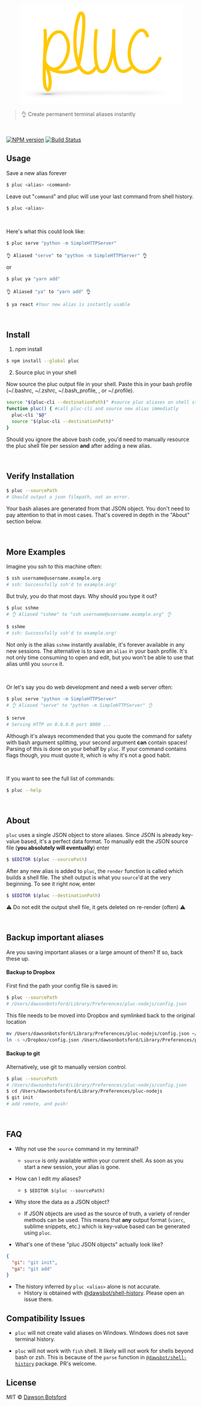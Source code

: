 <p align="center">
  <img src="./media/logo.png" alt="logo"/>
</p>

> :ok_hand: Create permanent terminal aliases instantly

<br/>

[![NPM version][npm-image]][npm-url] [![Build Status][travis-image]][travis-url]

## Usage

Save a new alias forever

```sh
$ pluc <alias> <command>
```

Leave out "`command`" and pluc will use your last command from shell history.

```sh
$ pluc <alias>
```

<br/>

Here's what this could look like:

```sh
$ pluc serve "python -m SimpleHTTPServer"

👌 Aliased "serve" to "python -m SimpleHTTPServer" 👌
```

or

```sh
$ pluc ya "yarn add"

👌 Aliased "ya" to "yarn add" 👌

$ ya react #Your new alias is instantly usable

```

<br/>

## Install

1. npm install

```sh
$ npm install --global pluc
```

2. Source pluc in your shell

Now source the pluc output file in your shell. Paste this in your bash profile (~/.bashrc, ~/.zshrc, ~/.bash_profile, , or ~/.profile).

```sh
source "$(pluc-cli --destinationPath)" #source pluc aliases on shell startup
function pluc() { #call pluc-cli and source new alias immediatly
  pluc-cli "$@"
  source "$(pluc-cli --destinationPath)"
}
```

Should you ignore the above bash code, you'd need to manually resource the pluc shell file per session **and** after adding a new alias.

<br/>

## Verify Installation

```sh
$ pluc --sourcePath
# Should output a json filepath, not an error.
```

Your bash aliases are generated from that JSON object. You don't need to pay attention to that in most cases. That's covered in depth in the "About" section below.

<br/>

## More Examples

Imagine you ssh to this machine often:

```sh
$ ssh username@username.example.org
# ssh: Successfully ssh'd to example.org!
```

But truly, you do that most days. Why should you type it out?

```sh
$ pluc sshme
# 👌 Aliased "sshme" to "ssh username@username.example.org" 👌

$ sshme
# ssh: Successfully ssh'd to example.org!
```

Not only is the alias `sshme` instantly available, it's forever available in any new sessions. The alternative is to save an `alias` in your bash profile. It's not only time consuming to open and edit, but you won't be able to use that alias until you `source` it.

<br/>

Or let's say you do web development and need a web server often:

```sh
$ pluc serve "python -m SimpleHTTPServer"
# 👌 Aliased "serve" to "python -m SimpleHTTPServer" 👌

$ serve
# Serving HTTP on 0.0.0.0 port 8000 ...
```

Although it's always recommended that you quote the command for safety with bash argument splitting, your second argument **can** contain spaces! Parsing of this is done on your behalf by `pluc`. If your command contains flags though, you must quote it, which is why it's not a good habit.

<br/>

If you want to see the full list of commands:

```sh
$ pluc --help
```

<br/>

## About

`pluc` uses a single JSON object to store aliases. Since JSON is already key-value based, it's a perfect data format. To manually edit the JSON source file (**you absolutely will eventually**) enter

```sh
$ $EDITOR $(pluc --sourcePath)
```

After any new alias is added to `pluc`, the `render` function is called which builds a shell file. The shell output is what you `source`'d at the very beginning. To see it right now, enter

```sh
$ $EDITOR $(pluc --destinationPath)
```

:warning: Do not edit the output shell file, it gets deleted on re-render (often) :warning:

<br/>

## Backup important aliases

Are you saving important aliases or a large amount of them? If so, back these up.

#### Backup to Dropbox

First find the path your config file is saved in:

```sh
$ pluc --sourcePath
# /Users/dawsonbotsford/Library/Preferences/pluc-nodejs/config.json
```

This file needs to be moved into Dropbox and symlinked back to the original location

```sh
mv /Users/dawsonbotsford/Library/Preferences/pluc-nodejs/config.json ~/Dropbox/
ln -s ~/Dropbox/config.json /Users/dawsonbotsford/Library/Preferences/pluc-nodejs/config.json
```

#### Backup to git

Alternatively, use git to manually version control.

```sh
$ pluc --sourcePath
# /Users/dawsonbotsford/Library/Preferences/pluc-nodejs/config.json
$ cd /Users/dawsonbotsford/Library/Preferences/pluc-nodejs
$ git init
# add remote, and push!
```

<br/>

## FAQ

* Why not use the `source` command in my terminal?
  * `source` is only available within your current shell. As soon as you start a new session, your alias is gone.

* How can I edit my aliases?
  * `$ $EDITOR $(pluc --sourcePath)`


* Why store the data as a JSON object?
  * If JSON objects are used as the source of truth, a variety of render methods can be used. This means that **any** output format (`vimrc`, sublime snippets, etc.) which is key-value based can be generated using `pluc`.

* What's one of these "pluc JSON objects" actually look like?

```json
{
  "gi": "git init",
  "ga": "git add"
}
```

* The history inferred by `pluc <alias>` alone is not accurate.
  * History is obtained with [@dawsbot/shell-history](https://github.com/dawsbot/shell-history). Please open an issue there.

<!-- * How can I add a new render method?
  1. Create and test a render function as a standalone module. (Fork [build-shell-fn](https://github.com/dawsbot/build-shell-fn))
  2. Add a transpile method in [index.js](./src/index.js). (Copy `transpileJSON()`)
  3. Add a flag for render function within [cli.js](./src/cli.js)
  4. Document the new render method in the `--help` in `src/cli.js`
  5. PR!
 -->
## Compatibility Issues

* `pluc` will not create valid aliases on Windows. Windows does not save terminal history.

* `pluc` will not work with `fish` shell. It likely will not work for shells beyond bash or zsh. This is because of the `parse` function in [`@dawsbot/shell-history`](https:///github.com/dawsbot/shell-history) package. PR's welcome.

## License

MIT © [Dawson Botsford](http://dawsonbotsford.com)

[npm-image]: https://badge.fury.io/js/pluc.svg
[npm-url]: https://npmjs.org/package/pluc
[travis-image]: https://travis-ci.org/dawsbot/pluc.svg?branch=master
[travis-url]: https://travis-ci.org/dawsbot/pluc
[xo-image]: https://img.shields.io/badge/code_style-XO-5ed9c7.svg
[xo-url]: https://github.com/sindresorhus/xo
